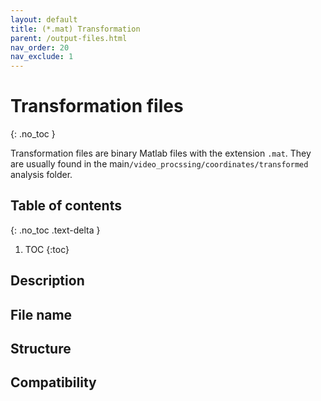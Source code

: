 ```yaml
---
layout: default
title: (*.mat) Transformation
parent: /output-files.html
nav_order: 20
nav_exclude: 1
---
```



# Transformation files
{: .no_toc }

Transformation files are binary Matlab files with the extension `.mat`. They are usually found in the main`/video_procssing/coordinates/transformed` analysis folder.

## Table of contents
{: .no_toc .text-delta }

1. TOC
{:toc}

## Description

## File name

## Structure

## Compatibility
